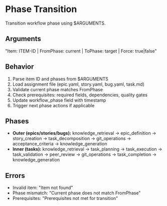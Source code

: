 # Phase Transition

Transition workflow phase using $ARGUMENTS.

## Arguments
"Item: ITEM-ID | FromPhase: current | ToPhase: target | Force: true|false"

## Behavior
1. Parse item ID and phases from $ARGUMENTS
2. Load assignment file (epic.yaml, story.yaml, bug.yaml, task.md)
3. Validate current phase matches FromPhase
4. Check prerequisites: required fields, dependencies, quality gates
5. Update workflow_phase field with timestamp
6. Trigger next phase actions if applicable

## Phases
- **Outer (epics/stories/bugs):** knowledge_retrieval → epic_definition → story_creation → task_decomposition → git_operations → acceptance_criteria → knowledge_generation
- **Inner (tasks):** knowledge_retrieval → task_planning → task_execution → task_validation → peer_review → git_operations → task_completion → knowledge_generation

## Errors
- Invalid item: "Item not found"
- Phase mismatch: "Current phase does not match FromPhase"
- Prerequisites: "Prerequisites not met for transition"